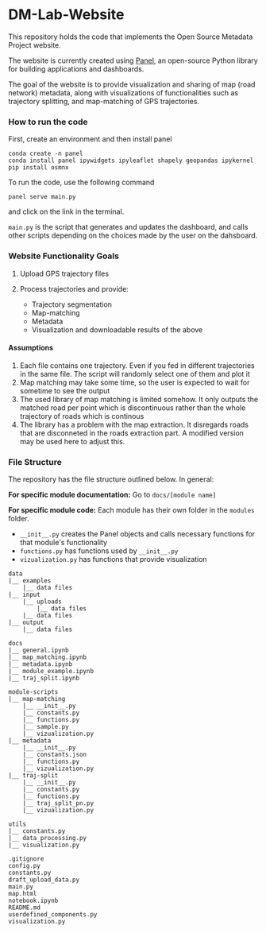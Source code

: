 # DM-Lab-Website
This repository holds the code that implements the Open Source Metadata Project website.

The website is currently created using [Panel](https://panel.holoviz.org), an open-source Python library for building applications and dashboards. 

The goal of the website is to provide visualization and sharing of map (road network) metadata, along with visualizations of functionalities such as trajectory splitting, and map-matching of GPS trajectories.

### How to run the code
First, create an environment and then install panel
```
conda create -n panel
conda install panel ipywidgets ipyleaflet shapely geopandas ipykernel
pip install osmnx
```

To run the code, use the following command
```
panel serve main.py
```
and click on the link in the terminal.

`main.py` is the script that generates and updates the dashboard, and calls other scripts depending on the choices made by the user on the dahsboard.

### Website Functionality Goals
1. Upload GPS trajectory files
2. Process trajectories and provide:
    
    * Trajectory segmentation
    * Map-matching
    * Metadata
    * Visualization and downloadable results of the above

#### Assumptions
1. Each file contains one trajectory. Even if you fed in different trajectories in the same file. The script will randomly select one of them and plot it
2. Map matching may take some time, so the user is expected to wait for sometime to see the output
3. The used library of map matching is limited somehow. It only outputs the matched road per point which is discontinuous rather than the whole trajectory of roads which is continous
4. The library has a problem with the map extraction. It disregards roads that are disconneted in the roads extraction part. A modified version may be used here to adjust this.

### File Structure
The repository has the file structure outlined below. In general:

**For specific module documentation:** Go to `docs/[module name]`

**For specific module code:** Each module has their own folder in the `modules` folder. 
* `__init__.py` creates the Panel objects and calls necessary functions for that module's functionality
* `functions.py` has functions used by `__init__.py`
* `vizualization.py` has functions that provide visualization


```
data
|__ examples
    |__ data files
|__ input
    |__ uploads
        |__ data files
    |__ data files
|__ output
    |__ data files

docs
|__ general.ipynb
|__ map_matching.ipynb
|__ metadata.ipynb
|__ module_example.ipynb
|__ traj_split.ipynb

module-scripts
|__ map-matching
    |__ __init__.py
    |__ constants.py
    |__ functions.py
    |__ sample.py
    |__ vizualization.py
|__ metadata
    |__ __init__.py
    |__ constants.json
    |__ functions.py
    |__ vizualization.py
|__ traj-split
    |__ __init__.py
    |__ constants.py
    |__ functions.py
    |__ traj_split_pn.py
    |__ vizualization.py

utils
|__ constants.py
|__ data_processing.py
|__ visualization.py

.gitignore
config.py
constants.py
draft_upload_data.py
main.py
map.html
notebook.ipynb
README.md
userdefined_components.py
visualization.py
```